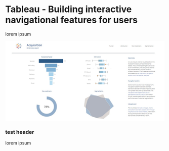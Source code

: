 <h1>Tableau - Building interactive navigational features for users</h1>
<p>lorem ipsum</p>

![This is an image](/Tableau_Building_interactive_navigational_features_for_users/Assets/thumbnail.jpeg)


<h3>test header</h3>
<p>lorem ipsum</p>
